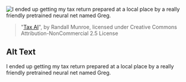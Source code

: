 ![I ended up getting my tax return prepared at a local place by a really friendly pretrained neural net named Greg.](https://imgs.xkcd.com/comics/tax_ai.png)
> "[Tax AI](https://xkcd.com/2265/)", by Randall Munroe, licensed under Creative Commons Attribution-NonCommercial 2.5 License

## Alt Text
I ended up getting my tax return prepared at a local place by a really friendly pretrained neural net named Greg.

